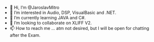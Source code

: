 - 👋 Hi, I’m @JaroslavMitro
- 👀 I’m interested in Audio, DSP, VisualBasic and .NET.
- 🌱 I’m currently learning JAVA and C#.
- 💞️ I’m looking to collaborate on XLIFF V2. 
- 📫 How to reach me ... atm not desired, but I will be open for chatting after the Exam.

<!---
JaroslavMitro/JaroslavMitro is a ✨ special ✨ repository because its `README.md` (this file) appears on your GitHub profile.
You can click the Preview link to take a look at your changes.
--->
